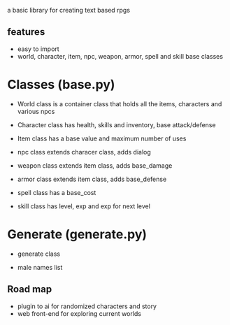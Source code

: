 a basic library for creating text based rpgs

## features

- easy to import
- world, character, item, npc, weapon, armor, spell and skill base classes

# Classes (base.py)

- World class is a container class that holds all the items, characters and various npcs

- Character class has health, skills and inventory, base attack/defense

- Item class has a base value and maximum number of uses

- npc class extends characer class, adds dialog

- weapon class extends item class, adds base_damage

- armor class extends item class, adds base_defense

- spell class has a base_cost

- skill class has level, exp and exp for next level

# Generate (generate.py)

- generate class

- male names list

## Road map
- plugin to ai for randomized characters and story
- web front-end for exploring current worlds